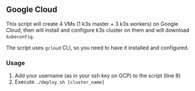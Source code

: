 ## Google Cloud

This script will create 4 VMs (1 k3s master + 3 k3s workers) on Google Cloud, then will install and configure k3s cluster on them and will download `kubeconfig`.

The script uses `gcloud` CLI, so you need to have it installed and configured.

### Usage

1. Add your username (as in your ssh key on GCP) to the script (line 8)
2. Execute `./deploy.sh [cluster_name]`
